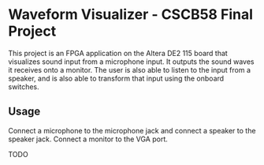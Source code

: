 # Waveform Visualizer - CSCB58 Final Project

This project is an FPGA application on the Altera DE2 115 board that visualizes sound input from a microphone input.
It outputs the sound waves it receives onto a monitor. 
The user is also able to listen to the input from a speaker, and is also able to transform that input using the onboard switches.


## Usage

Connect a microphone to the microphone jack and connect a speaker to the speaker jack. Connect a monitor to the VGA port.

TODO




